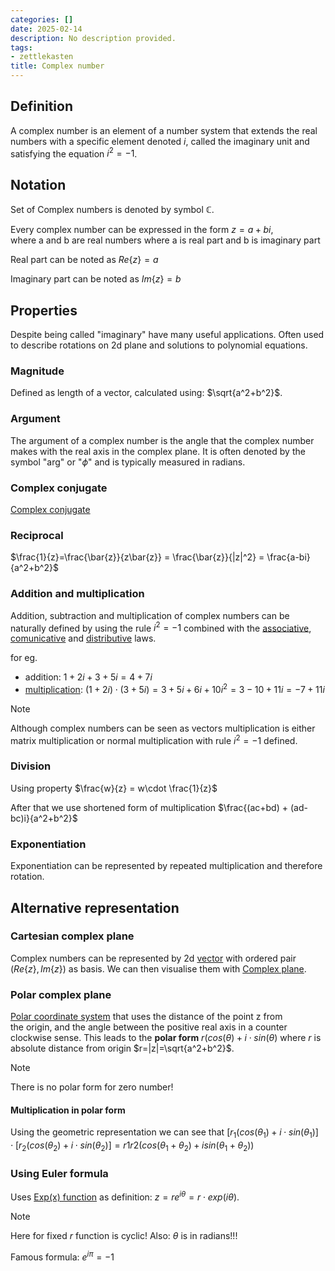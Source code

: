 ```yaml
---
categories: []
date: 2025-02-14
description: No description provided.
tags:
- zettlekasten
title: Complex number
---
```


## Definition

A complex number is an element of a number system that extends the real numbers with a specific element denoted $i$, called the imaginary unit and satisfying the equation $i^2 = −1$.

## Notation

Set of Complex numbers is denoted by symbol $\mathbb{C}$.

Every complex number can be expressed in the form $z=a+bi$, where a and b are real numbers where a is real part and b is imaginary part

Real part can be noted as $Re\{z\} = a$

Imaginary part can be noted as $Im\{z\} = b$

## Properties

Despite being called "imaginary" have many useful applications. Often used to describe rotations on 2d plane and solutions to polynomial equations.

### Magnitude

Defined as length of a vector, calculated using: $\sqrt{a^2+b^2}$.

### Argument

The argument of a complex number is the angle that the complex number makes with the real axis in the complex plane. It is often denoted by the symbol "arg" or "$\phi$" and is typically measured in radians.

### Complex conjugate

[Complex conjugate](Complex%20conjugate.md)

### Reciprocal

$\frac{1}{z}=\frac{\bar{z}}{z\bar{z}} = \frac{\bar{z}}{|z|^2} = \frac{a-bi}{a^2+b^2}$

### Addition and multiplication

Addition, subtraction and multiplication of complex numbers can be naturally defined by using the rule $i^2 = −1$ combined with the [associative](Associative%20binary%20property.md), [comunicative](Communicative%20binary%20property.md) and [distributive](Distributive%20binary%20property.md) laws. 

for eg. 

- addition: $1+2i + 3 + 5i = 4 + 7i$ 
- [multiplication](Complex%20multiplication%20as%20a%20rotation.md): $(1+2i) \cdot (3 + 5i) = 3+5i+6i+10i^2 = 3-10+11i = -7+11i$ 

> [!Note] 
> Although complex numbers can be seen as vectors multiplication is either matrix multiplication or normal multiplication with rule $i^2 = −1$ defined.

### Division

Using property $\frac{w}{z} = w\cdot \frac{1}{z}$

After that we use shortened form of multiplication $\frac{(ac+bd) + (ad-bc)i}{a^2+b^2}$

### Exponentiation

Exponentiation can be represented by repeated multiplication and therefore rotation.

## Alternative representation

### Cartesian complex plane

Complex numbers can be represented by 2d [vector](Vector.md) with ordered pair $(Re\{z\}, Im\{z\})$ as basis. We can then visualise them with [Complex plane](Complex%20plane.md).

### Polar complex plane

[Polar coordinate system](Polar%20coordinate%20system) that uses the distance of the point z from the origin, and the angle between the positive real axis in a counter clockwise sense. This leads to the **polar form** $r(cos(\theta) + i\cdot sin(\theta)$ where $r$ is absolute distance from origin $r=|z|=\sqrt{a^2+b^2}$. 

> [!Note]
> There is no polar form for zero number!

#### Multiplication in polar form

Using the geometric representation we can see that $[r_1(cos(\theta_1) + i\cdot sin(\theta_1)]\cdot[r_2(cos(\theta_2) + i\cdot sin(\theta_2)] = r1r2(cos(\theta_1+\theta_2) + i sin(\theta_1+\theta_2))$

### Using Euler formula

Uses [Exp(x) function](Exp(x)%20function.md) as definition: $z = re^{i \theta} = r\cdot exp(i\theta)$. 

> [!Note] 
> Here for fixed $r$ function is cyclic! Also: $\theta$ is in radians!!!

Famous formula: $e^{i\pi} = -1$